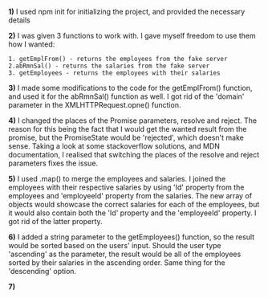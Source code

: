 
**1)** I used npm init for initializing the project, and provided the necessary details

**2)** I was given 3 functions to work with. I gave myself freedom to use them how I wanted:

    1. getEmplFrom() - returns the employees from the fake server
    2.abRmnSal() - returns the salaries from the fake server
    3. getEmployees - returns the employees with their salaries

**3)** I made some modifications to the code for the getEmplFrom() function, and used it for the abRmnSal() function as well. I got rid of the 'domain' parameter in the XMLHTTPRequest.opne() function. 

**4)** I changed the places of the Promise parameters, resolve and reject. The reason for this being the fact that I would get the wanted result from the promise, but the PromiseState would be 'rejected', which doesn't make sense. Taking a look at some stackoverflow solutions, and MDN documentation, I realised that switching the places of the resolve and reject parameters fixes the issue. 

**5)** I used .map() to merge the employees and salaries. I joined the employees with their respective salaries by using 'Id' property from the employees and 'employeeId' property from the salaries. The new array of objects would showcase the correct salaries for each of the employees, but it would also contain both the 'Id' property and the 'employeeId' property. I got rid of the latter property.

**6)** I added a string parameter to the getEmployees() function, so the result would be sorted based on the users' input. Should the user type 'ascending' as the parameter, the result would be all of the employees sorted by their salaries in the ascending order. Same thing for the 'descending' option.

**7)**
